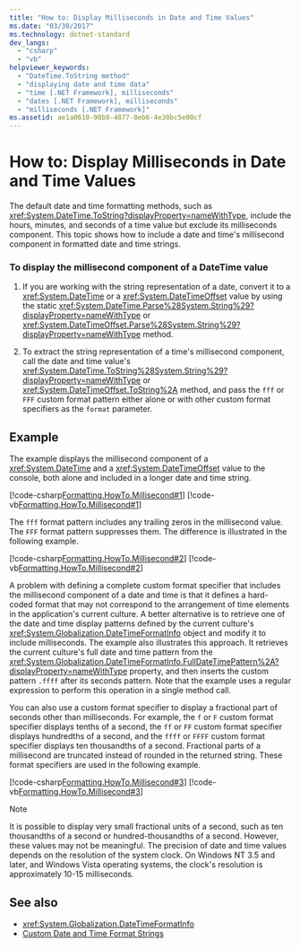 ```yaml
---
title: "How to: Display Milliseconds in Date and Time Values"
ms.date: "03/30/2017"
ms.technology: dotnet-standard
dev_langs: 
  - "csharp"
  - "vb"
helpviewer_keywords: 
  - "DateTime.ToString method"
  - "displaying date and time data"
  - "time [.NET Framework], milliseconds"
  - "dates [.NET Framework], milliseconds"
  - "milliseconds [.NET Framework]"
ms.assetid: ae1a0610-90b9-4877-8eb6-4e30bc5e00cf
---
```

# How to: Display Milliseconds in Date and Time Values
The default date and time formatting methods, such as <xref:System.DateTime.ToString?displayProperty=nameWithType>, include the hours, minutes, and seconds of a time value but exclude its milliseconds component. This topic shows how to include a date and time's millisecond component in formatted date and time strings.  
  
### To display the millisecond component of a DateTime value  
  
1. If you are working with the string representation of a date, convert it to a <xref:System.DateTime> or a <xref:System.DateTimeOffset> value by using the static <xref:System.DateTime.Parse%28System.String%29?displayProperty=nameWithType> or <xref:System.DateTimeOffset.Parse%28System.String%29?displayProperty=nameWithType> method.  
  
2. To extract the string representation of a time's millisecond component, call the date and time value's <xref:System.DateTime.ToString%28System.String%29?displayProperty=nameWithType> or <xref:System.DateTimeOffset.ToString%2A> method, and pass the `fff` or `FFF` custom format pattern either alone or with other custom format specifiers as the `format` parameter.  
  
## Example  
 The example displays the millisecond component of a <xref:System.DateTime> and a <xref:System.DateTimeOffset> value to the console, both alone and included in a longer date and time string.  
  
 [!code-csharp[Formatting.HowTo.Millisecond#1](../../../samples/snippets/csharp/VS_Snippets_CLR/Formatting.HowTo.Millisecond/cs/Millisecond.cs#1)]
 [!code-vb[Formatting.HowTo.Millisecond#1](../../../samples/snippets/visualbasic/VS_Snippets_CLR/Formatting.HowTo.Millisecond/vb/Millisecond.vb#1)]  
  
 The `fff` format pattern includes any trailing zeros in the millisecond value. The `FFF` format pattern suppresses them. The difference is illustrated in the following example.  
  
 [!code-csharp[Formatting.HowTo.Millisecond#2](../../../samples/snippets/csharp/VS_Snippets_CLR/Formatting.HowTo.Millisecond/cs/Millisecond.cs#2)]
 [!code-vb[Formatting.HowTo.Millisecond#2](../../../samples/snippets/visualbasic/VS_Snippets_CLR/Formatting.HowTo.Millisecond/vb/Millisecond.vb#2)]  
  
 A problem with defining a complete custom format specifier that includes the millisecond component of a date and time is that it defines a hard-coded format that may not correspond to the arrangement of time elements in the application's current culture. A better alternative is to retrieve one of the date and time display patterns defined by the current culture's <xref:System.Globalization.DateTimeFormatInfo> object and modify it to include milliseconds. The example also illustrates this approach. It retrieves the current culture's full date and time pattern from the <xref:System.Globalization.DateTimeFormatInfo.FullDateTimePattern%2A?displayProperty=nameWithType> property, and then inserts the custom pattern `.ffff` after its seconds pattern. Note that the example uses a regular expression to perform this operation in a single method call.  
  
 You can also use a custom format specifier to display a fractional part of seconds other than milliseconds. For example, the `f` or `F` custom format specifier displays tenths of a second, the `ff` or `FF` custom format specifier displays hundredths of a second, and the `ffff` or `FFFF` custom format specifier displays ten thousandths of a second. Fractional parts of a millisecond are truncated instead of rounded in the returned string. These format specifiers are used in the following example.  
  
 [!code-csharp[Formatting.HowTo.Millisecond#3](../../../samples/snippets/csharp/VS_Snippets_CLR/Formatting.HowTo.Millisecond/cs/Millisecond.cs#3)]
 [!code-vb[Formatting.HowTo.Millisecond#3](../../../samples/snippets/visualbasic/VS_Snippets_CLR/Formatting.HowTo.Millisecond/vb/Millisecond.vb#3)]  
  
> [!NOTE]
> It is possible to display very small fractional units of a second, such as ten thousandths of a second or hundred-thousandths of a second. However, these values may not be meaningful. The precision of date and time values depends on the resolution of the system clock. On Windows NT 3.5 and later, and Windows Vista operating systems, the clock's resolution is approximately 10-15 milliseconds.  
  
## See also

- <xref:System.Globalization.DateTimeFormatInfo>
- [Custom Date and Time Format Strings](../../../docs/standard/base-types/custom-date-and-time-format-strings.md)
